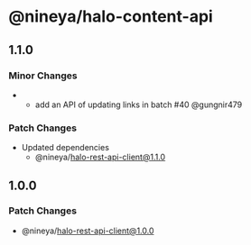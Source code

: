 # @nineya/halo-content-api

## 1.1.0

### Minor Changes

- - add an API of updating links in batch #40 @gungnir479

### Patch Changes

- Updated dependencies
  - @nineya/halo-rest-api-client@1.1.0

## 1.0.0

### Patch Changes

- @nineya/halo-rest-api-client@1.0.0

